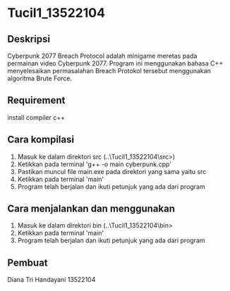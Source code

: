 # Tucil1_13522104
## Deskripsi
Cyberpunk 2077 Breach Protocol adalah minigame meretas pada permainan video Cyberpunk 2077.
Program ini menggunakan bahasa C++ menyelesaikan permasalahan Breach Protokol tersebut menggunakan algoritma Brute Force.

## Requirement
install compiler c++

## Cara kompilasi
1. Masuk ke dalam direktori src (..\Tucil1_13522104\src>)
2. Ketikkan pada terminal 'g++ -o main cyberpunk.cpp'
3. Pastikan muncul file main.exe pada direktori yang sama yaitu src
4. Ketikkan pada terminal 'main'
5. Program telah berjalan dan ikuti petunjuk yang ada dari program

## Cara menjalankan dan menggunakan
1. Masuk ke dalam direktori bin (..\Tucil1_13522104\bin>
2. Ketikkan pada terminal 'main'
3. Program telah berjalan dan ikuti petunjuk yang ada dari program

## Pembuat
Diana Tri Handayani
13522104
